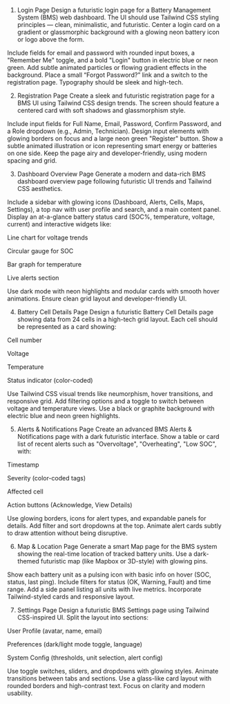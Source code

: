 1. Login Page
Design a futuristic login page for a Battery Management System (BMS) web dashboard. The UI should use Tailwind CSS styling principles — clean, minimalistic, and futuristic. Center a login card on a gradient or glassmorphic background with a glowing neon battery icon or logo above the form.

Include fields for email and password with rounded input boxes, a "Remember Me" toggle, and a bold "Login" button in electric blue or neon green. Add subtle animated particles or flowing gradient effects in the background. Place a small “Forgot Password?” link and a switch to the registration page. Typography should be sleek and high-tech.

2. Registration Page
Create a sleek and futuristic registration page for a BMS UI using Tailwind CSS design trends. The screen should feature a centered card with soft shadows and glassmorphism style.

Include input fields for Full Name, Email, Password, Confirm Password, and a Role dropdown (e.g., Admin, Technician). Design input elements with glowing borders on focus and a large neon green "Register" button. Show a subtle animated illustration or icon representing smart energy or batteries on one side. Keep the page airy and developer-friendly, using modern spacing and grid.

3. Dashboard Overview Page
Generate a modern and data-rich BMS dashboard overview page following futuristic UI trends and Tailwind CSS aesthetics.

Include a sidebar with glowing icons (Dashboard, Alerts, Cells, Maps, Settings), a top nav with user profile and search, and a main content panel. Display an at-a-glance battery status card (SOC%, temperature, voltage, current) and interactive widgets like:

Line chart for voltage trends

Circular gauge for SOC

Bar graph for temperature

Live alerts section

Use dark mode with neon highlights and modular cards with smooth hover animations. Ensure clean grid layout and developer-friendly UI.

4. Battery Cell Details Page
Design a futuristic Battery Cell Details page showing data from 24 cells in a high-tech grid layout. Each cell should be represented as a card showing:

Cell number

Voltage

Temperature

Status indicator (color-coded)

Use Tailwind CSS visual trends like neumorphism, hover transitions, and responsive grid. Add filtering options and a toggle to switch between voltage and temperature views. Use a black or graphite background with electric blue and neon green highlights.

5. Alerts & Notifications Page
Create an advanced BMS Alerts & Notifications page with a dark futuristic interface. Show a table or card list of recent alerts such as "Overvoltage", "Overheating", "Low SOC", with:

Timestamp

Severity (color-coded tags)

Affected cell

Action buttons (Acknowledge, View Details)

Use glowing borders, icons for alert types, and expandable panels for details. Add filter and sort dropdowns at the top. Animate alert cards subtly to draw attention without being disruptive.

6. Map & Location Page
Generate a smart Map page for the BMS system showing the real-time location of tracked battery units. Use a dark-themed futuristic map (like Mapbox or 3D-style) with glowing pins.

Show each battery unit as a pulsing icon with basic info on hover (SOC, status, last ping). Include filters for status (OK, Warning, Fault) and time range. Add a side panel listing all units with live metrics. Incorporate Tailwind-styled cards and responsive layout.

7. Settings Page
Design a futuristic BMS Settings page using Tailwind CSS-inspired UI. Split the layout into sections:

User Profile (avatar, name, email)

Preferences (dark/light mode toggle, language)

System Config (thresholds, unit selection, alert config)

Use toggle switches, sliders, and dropdowns with glowing styles. Animate transitions between tabs and sections. Use a glass-like card layout with rounded borders and high-contrast text. Focus on clarity and modern usability.